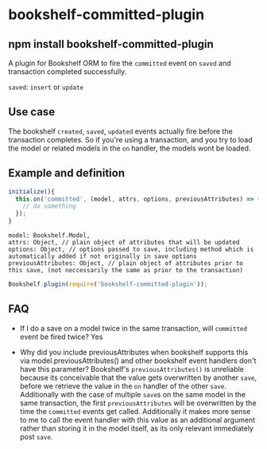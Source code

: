 # bookshelf-committed-plugin

## npm install bookshelf-committed-plugin

A plugin for Bookshelf ORM to fire the `committed` event on `saved` and transaction completed successfully.

`saved`: `insert` or `update`

## Use case

The bookshelf `created`, `saved`, `updated` events actually fire before the transaction completes. So if you're using a transaction, and you try to load the model or related models in the `on` handler, the models wont be loaded.

## Example and definition

```js
initialize(){
  this.on('committed', (model, attrs, options, previousAttributes) => {
    // do something
  });
}
```

```
model: Bookshelf.Model,
attrs: Object, // plain object of attributes that will be updated
options: Object, // options passed to save, including method which is automatically added if not originally in save options
previousAttributes: Object, // plain object of attributes prior to this save, (not neccessarily the same as prior to the transaction)
```

```js
Bookshelf.plugin(require('bookshelf-committed-plugin'));
```


## FAQ

- If I do a save on a model twice in the same transaction, will `committed` event be fired twice?
Yes

- Why did you include previousAttributes when bookshelf supports this via model.previousAttributes() and other bookshelf event handlers don't have this parameter?
Bookshelf's `previousAttributes()` is unreliable because its conceivable that the value gets overwritten by another `save`, before we retrieve the value in the `on` handler of the other `save`. Additionally with the case of multiple `save`s on the same model in the same transaction, the first `previousAttributes` will be overwritten by the time the `committed` events get called. Additionally it makes more sense to me to call the event handler with this value as an additional argument rather than storing it in the model itself, as its only relevant immediately post `save`.
